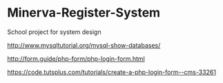 # Minerva-Register-System
School project for system design

http://www.mysqltutorial.org/mysql-show-databases/

http://form.guide/php-form/php-login-form.html

https://code.tutsplus.com/tutorials/create-a-php-login-form--cms-33261

